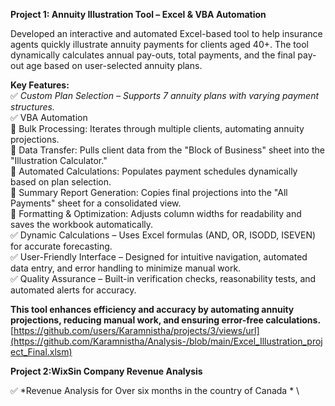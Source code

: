

****Project 1: Annuity Illustration Tool – Excel & VBA Automation****

Developed an interactive and automated Excel-based tool to help insurance agents quickly illustrate annuity payments for clients aged 40+. The tool dynamically calculates annual pay-outs, total payments, and the final pay-out age based on user-selected annuity plans.

**Key Features:**\
 ✅ *Custom Plan Selection – Supports 7 annuity plans with varying payment structures.* \
 ✅ VBA Automation\
    🔹 Bulk Processing: Iterates through multiple clients, automating annuity projections.\
    🔹 Data Transfer: Pulls client data from the "Block of Business" sheet into the "Illustration Calculator."\
    🔹 Automated Calculations: Populates payment schedules dynamically based on plan selection.\
    🔹 Summary Report Generation: Copies final projections into the "All Payments" sheet for a consolidated view.\
    🔹 Formatting & Optimization: Adjusts column widths for readability and saves the workbook automatically.\
 ✅ Dynamic Calculations – Uses Excel formulas (AND, OR, ISODD, ISEVEN) for accurate forecasting.\
 ✅ User-Friendly Interface – Designed for intuitive navigation, automated data entry, and error handling to minimize manual work.\
 ✅ Quality Assurance – Built-in verification checks, reasonability tests, and automated alerts for accuracy.

**This tool enhances efficiency and accuracy by automating annuity projections, reducing manual work, and ensuring error-free calculations.**
[https://github.com/users/Karamnistha/projects/3/views/url](https://github.com/Karamnistha/Analysis-/blob/main/Excel_Illustration_project_Final.xlsm)


****Project 2:WixSin Company Revenue Analysis****

 ✅ *Revenue Analysis for Over six months in the country of Canada * \
 
 

